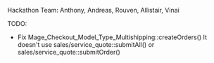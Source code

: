 
Hackathon Team: Anthony, Andreas, Rouven, Allistair, Vinai



TODO:
- Fix Mage_Checkout_Model_Type_Multishipping::createOrders()
  It doesn't use sales/service_quote::submitAll() or sales/service_quote::submitOrder()

